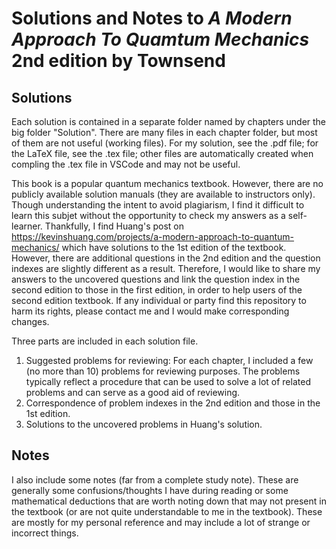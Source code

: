 # Solutions and Notes to *A Modern Approach To Quamtum Mechanics* 2nd edition by Townsend
## Solutions
Each solution is contained in a separate folder named by chapters under the big folder "Solution". There are many files in each chapter folder, but most of them are not useful (working files). For my solution, see the .pdf file; for the LaTeX file, see the .tex file; other files are automatically created when compling the .tex file in VSCode and may not be useful. 

This book is a popular quantum mechanics textbook. However, there are no publicly available solution manuals (they are available to instructors only). Though understanding the intent to avoid plagiarism, I find it difficult to learn this subjet without the opportunity to check my answers as a self-learner. Thankfully, I find Huang's post on https://kevinshuang.com/projects/a-modern-approach-to-quantum-mechanics/ which have solutions to the 1st edition of the textbook. However, there are additional questions in the 2nd edition and the question indexes are slightly different as a result. Therefore, I would like to share my answers to the uncovered questions and link the question index in the second edition to those in the first edition, in order to help users of the second edition textbook. If any individual or party find this repository to harm its rights, please contact me and I would make corresponding changes. 

Three parts are included in each solution file.
1. Suggested problems for reviewing: For each chapter, I included a few (no more than 10) problems for reviewing purposes. The problems typically reflect a procedure that can be used to solve a lot of related problems and can serve as a good aid of reviewing. 
2. Correspondence of problem indexes in the 2nd edition and those in the 1st edition.
3. Solutions to the uncovered problems in Huang's solution.

## Notes
I also include some notes (far from a complete study note). These are generally some confusions/thoughts I have during reading or some mathematical deductions that are worth noting down that may not present in the textbook (or are not quite understandable to me in the textbook). These are mostly for my personal reference and may include a lot of strange or incorrect things.
